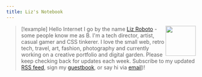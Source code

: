 ```yaml
---
title: Liz's Notebook
---
```

<link rel="me" href="https://social.lol/@binarydigit"/>
<link rel="me" href="mailto:liz@foobox.com">


> [!example] Hello Internet
> I go by the name <span class="h-card"><a href="http://liz.computer/" class="u-url u-uid"><img class="h-card" src="https://binarycdn.b-cdn.net/liz/smol-flopp.png" width="80" align="right"/>Liz Roboto</a></span> - some people know me as B. I'm a tech director, artist, casual gamer and CSS tinkerer. I love the small web, retro tech, travel, art, fashion, photography and currently working on a creative portfolio and digital garden. Please keep checking back for updates each week. Subscribe to my updated <a href="/index.xml">RSS feed</a>, sign my <a href="/guestbook/">guestbook</a>, or say hi via <a href="/about#contact/">email</a>)!
> <br>

<!-- > [!alert] Current Status
> <script src="https://status.cafe/current-status.js?name=lizbytes" defer></script>
> <div id="statuscafe"><div id="statuscafe-username"></div><div id="statuscafe-content"></div></div>
> <br> -->
